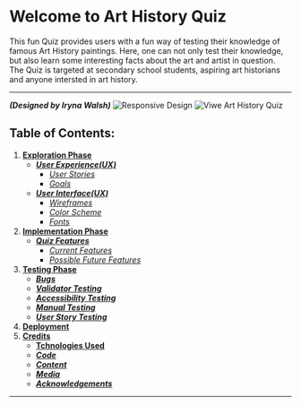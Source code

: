 # Welcome to Art History Quiz
This fun Quiz provides users with a fun way of testing their knowledge of famous Art History paintings. Here, one can not only test their knowledge, but also learn some interesting facts about the art and artist in question. The Quiz is targeted at secondary school students, aspiring art historians and anyone intersted in art history.

***

***(Designed by Iryna Walsh)***
![Responsive Design]()
![Viwe Art History Quiz]()

## Table of Contents:
1. [**Exploration Phase**]()
    * [***User Experience(UX)***]()
      * [*User Stories*]()
      * [*Goals*]()
    * [***User Interface(UX)***]()
      * [*Wireframes*]()
      * [*Color Scheme*]()
      * [*Fonts*]()
2. [**Implementation Phase**]()
    * [***Quiz Features***]()
      * [*Current Features*]()
      * [*Possible Future Features*]()
3. [**Testing Phase**]()
    * [***Bugs***]()
    * [***Validator Testing***]()
    * [***Accessibility Testing***]()
    * [***Manual Testing***]()
    * [***User Story Testing***]()
4. [**Deployment**]()
5. [**Credits**]()
    * [**Tchnologies Used**]()
    * [***Code***]()
    * [***Content***]()
    * [***Media***]()
    * [***Acknowledgements***]()

***



        
